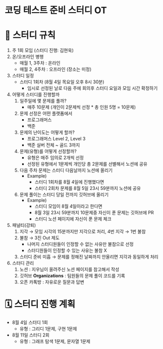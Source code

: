 # 코딩 테스트 준비 스터디 OT

# 📌 스터디 규칙

1. 주 1회 모임 (스터디 진행: 김현욱)
2. 온/오프라인 병행
    - 매월 1, 3주차 : 온라인
    - 매월 2, 4주차 : 오프라인 (장소는 미정)
3. 스터디 일정
    - 스터디 1회차 (8월 4일 목요일 오후 8시 30분)
        - 임시로 선정된 날로 다음 주에 회의후 스터디 요일과 모임 시간 확정하기
4. 어떻게 스터디를 진행할까
    1. 일주일에 몇 문제를 풀까?
        - 매주 10문제 (개인이 2문제씩 선정 * 총 인원 5명 = 10문제)
    2. 문제 선정은 어떤 플랫폼에서 
        - 프로그래머스
        - 백준
    3. 문제의 난이도는 어떻게 할까?
        - 프로그래머스 Level 2, Level 3
        - 백준 실버 전체 ~ 골드 3까지
    4. 문제(유형)를 어떻게 선정할까?
        - 유형은 매주 임의로 2개씩 선정
        - 선정된 유형에서 1문제씩 개인당 총 2문제를 선별해서 노션에 공유
    5. 다음 주차 문제는 스터디 다음날까지 노션에 올리기
        - Example)
            - 스터디 1회차를 8월 4일에 진행했다면
            - 스터디 2회차 문제를 8월 5일 23시 59분까지 노션에 공유
    6. 문제 풀이는 스터디 당일 전까지 깃허브에 올리기
        - Example)
            - 스터디 모임이 8월 4일이라고 한다면
            - 8월 3일 23시 59분까지 10문제중 자신이 푼 문제는 깃허브에 PR
            - 스터디 노션 페이지에 자신이 푼 문제 체크
5. 패널티(강퇴)
    1. 지각 → 모임 시각의 15분까지만 지각으로 처리, 4번 지각 → 1번 불참
    2. 불참 → 3진 Out 제도
        - 나머지 스터디원들이 인정할 수 없는 사유만 불참으로 선정
        - 스터디원들이 인정할 수 있는 사유는 불참 X
    3. 스터디 준비 미흡 → 문제를 정해진 날짜까지 안올리면 지각과 동일하게 처리
6. 스터디 관리
    1. 노션 : 지우님이 올려주신 노션 페이지를 참고해서 작성
    2. 깃허브 ****Organizations**** : 팀원들의 문제 풀이 코드를 기록
    3. 오픈 카톡방 : 자유로운 질문과 답변

# 🗓️ 스터디 진행 계획

- 8월 4일 스터디 1회
    - 유형 : 그리디 1문제, 구현 1문제
- 8월 11일 스터디 2회
    - 유형 : 그래프 탐색 1문제, 문자열 1문제
